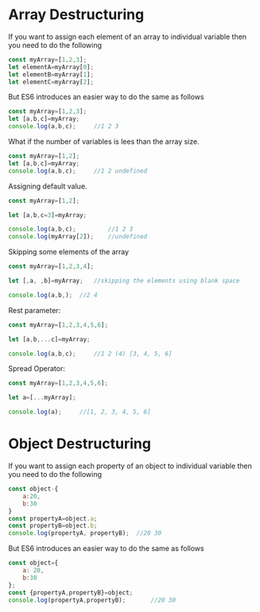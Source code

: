 # Array Destructuring

If you want to assign each element of an array to individual variable then you need to do the following

```js
const myArray=[1,2,3];
let elementA=myArray[0];
let elementB=myArray[1];
let elementC=myArray[2];
```
But ES6 introduces an easier way to do the same as follows
```js
const myArray=[1,2,3];
let [a,b,c]=myArray;
console.log(a,b,c);     //1 2 3
```
What if the number of variables is lees than the array size.

```js
const myArray=[1,2];
let [a,b,c]=myArray;
console.log(a,b,c);     //1 2 undefined
```
Assigning default value.

```js
const myArray=[1,2];

let [a,b,c=3]=myArray;

console.log(a,b,c);         //1 2 3
console.log(myArray[2]);    //undefined
```
Skipping some elements of the array
```js
const myArray=[1,2,3,4];

let [,a, ,b]=myArray;   //skipping the elements using blank space

console.log(a,b,);  //2 4
```
Rest parameter:

```js
const myArray=[1,2,3,4,5,6];

let [a,b,...c]=myArray;

console.log(a,b,c);     //1 2 (4) [3, 4, 5, 6]
```
Spread Operator:
```js
const myArray=[1,2,3,4,5,6];

let a=[...myArray];

console.log(a);     //[1, 2, 3, 4, 5, 6]
```

# Object Destructuring
If you want to assign each property of an object to individual variable then you need to do the following

```js
const object-{
    a:20,
    b:30
}
const propertyA=object.a;
const propertyB=object.b;
console.log(propertyA, propertyB);  //20 30
```
But ES6 introduces an easier way to do the same as follows

```js
const object={
    a: 20,
    b:30
};
const {propertyA,propertyB}=object;
console.log(propertyA,propertyB);       //20 30
```